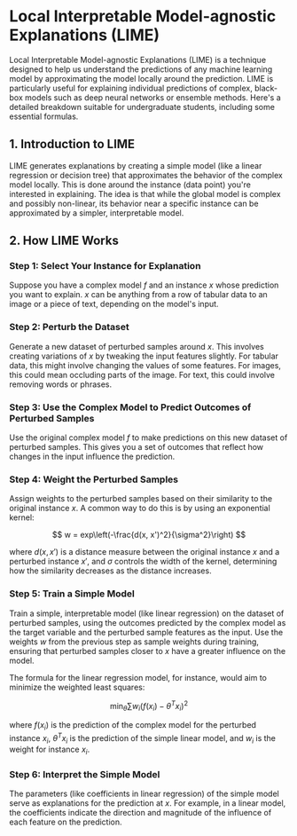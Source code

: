 # Local Interpretable Model-agnostic Explanations (LIME)

Local Interpretable Model-agnostic Explanations (LIME) is a technique designed to help us understand the predictions of any machine learning model by approximating the model locally around the prediction. LIME is particularly useful for explaining individual predictions of complex, black-box models such as deep neural networks or ensemble methods. Here's a detailed breakdown suitable for undergraduate students, including some essential formulas.

## 1. Introduction to LIME

LIME generates explanations by creating a simple model (like a linear regression or decision tree) that approximates the behavior of the complex model locally. This is done around the instance (data point) you're interested in explaining. The idea is that while the global model is complex and possibly non-linear, its behavior near a specific instance can be approximated by a simpler, interpretable model.

## 2. How LIME Works

### Step 1: Select Your Instance for Explanation

Suppose you have a complex model $f$ and an instance $x$ whose prediction you want to explain. $x$ can be anything from a row of tabular data to an image or a piece of text, depending on the model's input.

### Step 2: Perturb the Dataset

Generate a new dataset of perturbed samples around $x$. This involves creating variations of $x$ by tweaking the input features slightly. For tabular data, this might involve changing the values of some features. For images, this could mean occluding parts of the image. For text, this could involve removing words or phrases.

### Step 3: Use the Complex Model to Predict Outcomes of Perturbed Samples

Use the original complex model $f$ to make predictions on this new dataset of perturbed samples. This gives you a set of outcomes that reflect how changes in the input influence the prediction.

### Step 4: Weight the Perturbed Samples

Assign weights to the perturbed samples based on their similarity to the original instance $x$. A common way to do this is by using an exponential kernel:

$$
w = exp\left(-\frac{d(x, x')^2}{\sigma^2}\right)
$$

where $d(x, x')$ is a distance measure between the original instance $x$ and a perturbed instance $x'$, and $\sigma$ controls the width of the kernel, determining how the similarity decreases as the distance increases.

### Step 5: Train a Simple Model

Train a simple, interpretable model (like linear regression) on the dataset of perturbed samples, using the outcomes predicted by the complex model as the target variable and the perturbed sample features as the input. Use the weights $w$ from the previous step as sample weights during training, ensuring that perturbed samples closer to $x$ have a greater influence on the model.

The formula for the linear regression model, for instance, would aim to minimize the weighted least squares:

$$
\min_{\theta} \sum w_i (f(x_i) - \theta^T x_i)^2
$$

where $f(x_i)$ is the prediction of the complex model for the perturbed instance $x_i$, $\theta^T x_i$ is the prediction of the simple linear model, and $w_i$ is the weight for instance $x_i$.

### Step 6: Interpret the Simple Model

The parameters (like coefficients in linear regression) of the simple model serve as explanations for the prediction at $x$. For example, in a linear model, the coefficients indicate the direction and magnitude of the influence of each feature on the prediction.
